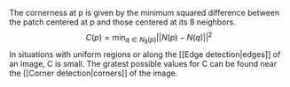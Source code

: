 
The cornerness at p is given by the minimum squared difference between the patch centered at p and those centered at its 8 neighbors.
$$
C(p) = \min_{q \in N_8(p)} ||N(p) - N(q)||^2
$$
In situations with uniform regions or along the [[Edge detection|edges]] of an image, C is small. The gratest possible values for C can be found near the [[Corner detection|corners]] of the image.  
